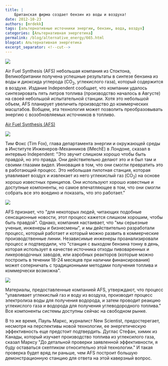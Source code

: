```yaml
---
title: |
    Британская фирма создает бензин из воды и воздуха!
date: 2012-10-23
authors: [mrdekk]
tags: [альтернативные источники энергии, бензин, вода, воздух]
categories: [Альтернативная энергетика]
permalink: /blog/alternative_energy/665.html
blogcat: Альтернативная энергетика
excerpt_separator: <!--cut-->
---
```



![](http://itw66.ru/uploads/images/00/00/01/2012/10/23/b95f14.jpg)


Air Fuel Synthesis (AFS) небольшая компания из Стоктона, Великобритании получена успешные результаты в синтезе бензина из воды и диоксида углерода (CO<sub>2</sub>, углекислого газа), который содержится в воздухе. Издание Independent сообщает, что компании удалось синтезировать пять литров топлива (производство началось в Августе) на своей небольшой испытательной станции. Хотя это небольшой объем, AFS планирует увеличить производство до коммерческих масштабов. Вобщем, эта технология может позволить преобразовывать энергию с возобновляемых источников в топливо.


<!--cut-->

[Air Fuel Synthesis (AFS)](http://www.airfuelsynthesis.com/home.html)


![](http://itw66.ru/uploads/images/00/00/01/2012/10/23/00d37b.jpg)


Тим Фокс (Tim Fox), глава департамента энергии и окружающей среды в Институте Инженеров-Механников (IMechE) в Лондоне, сказал в интервью Independent: "Это звучит слишком хорошо чтобы быть правдой, но это правда. Они действительно делают это и я был там и своими глазами видел. Инновация в том, что они смогли превратить это в работающий процесс. Это небольшая пилотная станция, которая улавливает воздух и извлекает из него углекислый газ (CO<sub>2</sub>) на основе хорошо известных принципов. Они используют хорошо известные и доступные компоненты, но самое впечатляющее в том, что они смогли собрать все это воедино и показать, что это работает."


![](http://itw66.ru/uploads/images/00/00/01/2012/10/23/9d9f53.jpg)


AFS признает, что "для некоторых людей, читающих подобные сенсационные новости, этот процесс кажется слишком хорошим, чтобы быть правдой". Однако, компания настаивает, что "мы серьезные ученые, инженеры и бизнесмены", и мы действительно разработали процесс, который работает и который можно развить в коммерческие производственные линии. Независимые инженеры проанализировали процесс и подтвердили, что "станция с выходом бензина тонну в день, которая использует в качестве источника отходы пивоваренных и ликероводочных заводов, или аэробных реакторов (которые можно построить в течении 18-24 месяцев при наличии финансирования) может соперничать с традиционными методами получения топлива и коммерчески возможна".


![](http://itw66.ru/uploads/images/00/00/01/2012/10/23/c3a4d4.jpg)


Материалы, предоставленные компанией AFS, утверждают, что процесс "улавливает углекислый газ и воду из воздуха, производит процесс электролиза воды для получения водорода, и затем проводит реакцию углекислого газа и водорода для получения углеводородного топлива." Все компоненты системы доступны сейчас на свободном рынке.

В то же время, Пауль Маркс, журналист New Scientist, предостерегает, несмотря на перспективы новой технологии, ее энергетическую эффективность еще предстоит подтвердить. Дуглас Стефан, химик из Канады, который изучает производство топлива из углексилого газа, сказал Марксу "До детальной проверки заявленной эффективности, я буду оставаться скептиком относительно этой технологии." И такая проверка будет вряд ли раньше, чем AFS построит большую демонстрационную станцию для ответа на этой каверзный вопрос.

